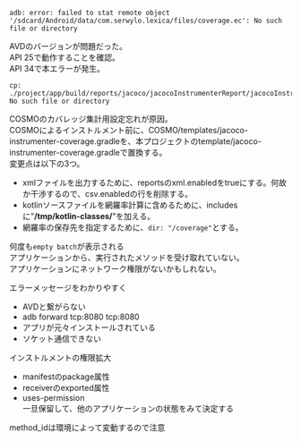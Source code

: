 ```
adb: error: failed to stat remote object '/sdcard/Android/data/com.serwylo.lexica/files/coverage.ec': No such file or directory
```
AVDのバージョンが問題だった。  
API 25で動作することを確認。  
API 34で本エラーが発生。  


```
cp: ./project/app/build/reports/jacoco/jacocoInstrumenterReport/jacocoInstrumenterReport.xml: No such file or directory
```
COSMOのカバレッジ集計用設定忘れが原因。  
COSMOによるインストルメント前に、COSMO/templates/jacoco-instrumenter-coverage.gradleを、本プロジェクトのtemplate/jacoco-instrumenter-coverage.gradleで置換する。  
変更点は以下の3つ。
- xmlファイルを出力するために、reportsのxml.enabledをtrueにする。何故か干渉するので、csv.enabledの行を削除する。
- kotlinソースファイルを網羅率計算に含めるために、includesに"**/tmp/kotlin-classes/**"を加える。
- 網羅率の保存先を指定するために、`dir: "/coverage"`とする。


何度も`empty batch`が表示される  
アプリケーションから、実行されたメソッドを受け取れていない。  
アプリケーションにネットワーク権限がないかもしれない。


エラーメッセージをわかりやすく
- AVDと繋がらない
- adb forward tcp:8080 tcp:8080
- アプリが元々インストールされている
- ソケット通信できない

インストルメントの権限拡大
- manifestのpackage属性
- receiverのexported属性
- uses-permission  
一旦保留して、他のアプリケーションの状態をみて決定する

method_idは環境によって変動するので注意
